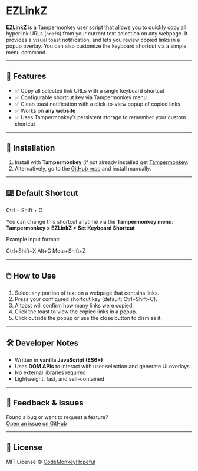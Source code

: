 # EZLinkZ

**EZLinkZ** is a Tampermonkey user script that allows you to quickly copy all hyperlink URLs (`href`s) from your current text selection on any webpage. It provides a visual toast notification, and lets you review copied links in a popup overlay. You can also customize the keyboard shortcut via a simple menu command.

---

## 🚀 Features

- ✅ Copy all selected link URLs with a single keyboard shortcut
- ✅ Configurable shortcut key via Tampermonkey menu
- ✅ Clean toast notification with a click-to-view popup of copied links
- ✅ Works on **any website**
- ✅ Uses Tampermonkey’s persistent storage to remember your custom shortcut

---

## 🔧 Installation

1. Install with **Tampermonkey** (if not already installed get [Tampermonkey](https://www.tampermonkey.net/).
2. Alternatively, go to the [GitHub repo](https://github.com/codeMonkeyHopeful/EZLinkZ) and install manually.

---

## ⌨️ Default Shortcut

Ctrl + Shift + C

You can change this shortcut anytime via the **Tampermonkey menu**:  
**Tampermonkey > EZLinkZ > Set Keyboard Shortcut**

Example input format:

Ctrl+Shift+X
Alt+C
Meta+Shift+Z

---

## 🖱️ How to Use

1. Select any portion of text on a webpage that contains links.
2. Press your configured shortcut key (default: Ctrl+Shift+C).
3. A toast will confirm how many links were copied.
4. Click the toast to view the copied links in a popup.
5. Click outside the popup or use the close button to dismiss it.

---

## 🛠️ Developer Notes

- Written in **vanilla JavaScript (ES6+)**
- Uses **DOM APIs** to interact with user selection and generate UI overlays
- No external libraries required
- Lightweight, fast, and self-contained

---

## 📮 Feedback & Issues

Found a bug or want to request a feature?  
[Open an issue on GitHub](https://github.com/codeMonkeyHopeful/EZLinkZ/issues)

---

## 📜 License

MIT License
© [CodeMonkeyHopeful](https://github.com/codeMonkeyHopeful)
